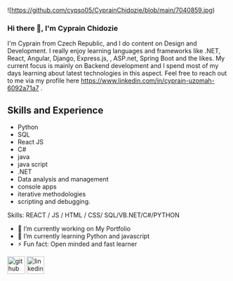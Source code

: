 ![https://github.com/cypso05/CyprainChidozie/blob/main/7040859.jpg)

### Hi there 👋, I'm Cyprain Chidozie
I'm Cyprain from Czech Republic, and I do content on Design and Development. I really enjoy learning languages and frameworks like .NET, React, Angular,  Django, Express.js, , ASP.net, Spring Boot and the likes. My current focus is mainly on Backend development and I spend most of my days learning about latest technologies in this aspect. Feel free to reach out to me via my profile here https://www.linkedin.com/in/cyprain-uzomah-6092a71a7 . 

## Skills and Experience
* Python
* SQL
* React JS
* C#
* java
* java script
* .NET
* Data analysis and management
* console apps
* iterative methodologies
* scripting and debugging. 

Skills:  REACT / JS / HTML / CSS/ SQL/VB.NET/C#/PYTHON

- 🔭 I’m currently working on My Portfolio 
- 🌱 I’m currently learning Python  and javascript 
- ⚡ Fun fact: Open minded and fast learner 


[<img src='https://cdn.jsdelivr.net/npm/simple-icons@3.0.1/icons/github.svg' alt='github' height='40'>](https://github.com/cypso05)  [<img src='https://cdn.jsdelivr.net/npm/simple-icons@3.0.1/icons/linkedin.svg' alt='linkedin' height='40'>](https://www.linkedin.com/in/https://www.linkedin.com/in/cyprain-uzomah-6092a71a7/)  

